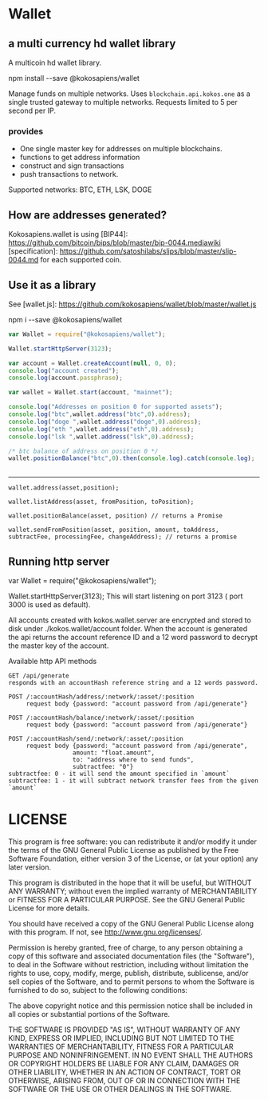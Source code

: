 # Wallet
## a multi currency hd wallet library
A multicoin hd wallet library.

npm install --save @kokosapiens/wallet

Manage funds on multiple networks.
Uses `blockchain.api.kokos.one` as a single trusted gateway to multiple networks. Requests limited to 5 per second per IP.

### provides
- One single master key for addresses on multiple blockchains. 
- functions to get address information
- construct and sign transactions
- push transactions to network.

Supported networks: BTC, ETH, LSK, DOGE

## How are addresses generated?
Kokosapiens.wallet is using [BIP44]: https://github.com/bitcoin/bips/blob/master/bip-0044.mediawiki [specification]: https://github.com/satoshilabs/slips/blob/master/slip-0044.md for each supported coin.

[more on]: https://github.com/kokosapiens/wallet/blob/master/src/cryptography/index.js

## Use it as a library
See [wallet.js]: https://github.com/kokosapiens/wallet/blob/master/wallet.js

npm i --save @kokosapiens/wallet

```javascript
var Wallet = require("@kokosapiens/wallet");

Wallet.startHttpServer(3123);

var account = Wallet.createAccount(null, 0, 0);
console.log("account created");
console.log(account.passphrase);

var wallet = Wallet.start(account, "mainnet");

console.log("Addresses on position 0 for supported assets");
console.log("btc",wallet.address("btc",0).address);
console.log("doge ",wallet.address("doge",0).address);
console.log("eth ",wallet.address("eth",0).address);
console.log("lsk ",wallet.address("lsk",0).address);

/* btc balance of address on position 0 */
wallet.positionBalance("btc",0).then(console.log).catch(console.log);
        
```
------

```
wallet.address(asset,position);

wallet.listAddress(asset, fromPosition, toPosition);

wallet.positionBalance(asset, position) // returns a Promise

wallet.sendFromPosition(asset, position, amount, toAddress, subtractFee, processingFee, changeAddress); // returns a promise

```


## Running http server


var Wallet = require("@kokosapiens/wallet");

Wallet.startHttpServer(3123);
This will start listening on port 3123 ( port 3000 is used as default).

All accounts created with kokos.wallet.server are encrypted and stored to disk under ./kokos.wallet/account folder.
When the account is generated the api returns the account reference ID and a 12 word password to decrypt the master key of the account.



Available http API methods
```
GET /api/generate
responds with an accountHash reference string and a 12 words password.

POST /:accountHash/address/:network/:asset/:position
     request body {password: "account password from /api/generate"}

POST /:accountHash/balance/:network/:asset/:position
     request body {password: "account password from /api/generate"}

POST /:accountHash/send/:network/:asset/:position
     request body {password: "account password from /api/generate",
                  amount: "float.amount",
                  to: "address where to send funds",
                  subtractfee: "0"}
subtractfee: 0 - it will send the amount specified in `amount`
subtractfee: 1 - it will subtract network transfer fees from the given `amount`
```
# LICENSE

This program is free software: you can redistribute it and/or modify it under the terms of the GNU General Public License as published by the Free Software Foundation, either version 3 of the License, or (at your option) any later version.

This program is distributed in the hope that it will be useful, but WITHOUT ANY WARRANTY; without even the implied warranty of MERCHANTABILITY or FITNESS FOR A PARTICULAR PURPOSE. See the GNU General Public License for more details.

You should have received a copy of the GNU General Public License along with this program. If not, see http://www.gnu.org/licenses/.

Permission is hereby granted, free of charge, to any person obtaining a copy of this software and associated documentation files (the "Software"), to deal in the Software without restriction, including without limitation the rights to use, copy, modify, merge, publish, distribute, sublicense, and/or sell copies of the Software, and to permit persons to whom the Software is furnished to do so, subject to the following conditions:

The above copyright notice and this permission notice shall be included in all copies or substantial portions of the Software.

THE SOFTWARE IS PROVIDED "AS IS", WITHOUT WARRANTY OF ANY KIND, EXPRESS OR IMPLIED, INCLUDING BUT NOT LIMITED TO THE WARRANTIES OF MERCHANTABILITY, FITNESS FOR A PARTICULAR PURPOSE AND NONINFRINGEMENT. IN NO EVENT SHALL THE AUTHORS OR COPYRIGHT HOLDERS BE LIABLE FOR ANY CLAIM, DAMAGES OR OTHER LIABILITY, WHETHER IN AN ACTION OF CONTRACT, TORT OR OTHERWISE, ARISING FROM, OUT OF OR IN CONNECTION WITH THE SOFTWARE OR THE USE OR OTHER DEALINGS IN THE SOFTWARE.
